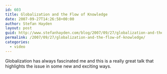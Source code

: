 ```yaml
---
id: 603
title: Globalization and the Flow of Knowledge
date: 2007-09-27T14:26:58+00:00
author: Stefan Hayden
layout: post
guid: http://www.stefanhayden.com/blog/2007/09/27/globalization-and-the-flow-of-knowledge/
permalink: /2007/09/27/globalization-and-the-flow-of-knowledge/
categories:
  - video
---
```

Globalization has always fascinated me and this is a really great talk that highlights the issue in some new and exciting ways.
<object width="425" height="353"><param name="movie" value="http://www.youtube.com/v/h8XDceL8jd0&rel=1"></param><param name="wmode" value="transparent"></param><embed src="http://www.youtube.com/v/h8XDceL8jd0&rel=1" type="application/x-shockwave-flash" wmode="transparent" width="425" height="353"></embed></object>
